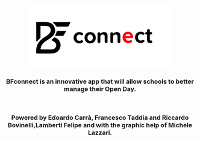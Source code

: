<div align="center"><img src="/application/app/src/main/res/drawable/ic_bf_connect_horizontal.png" alt="BFconnect Logo"></div>  

<h3 align="center">BFconnect is an innovative app that will allow schools to better manage their Open Day.</h3><br>
<h3 align="center">Powered by Edoardo Carrà, Francesco Taddia and Riccardo Bovinelli,Lamberti Felipe and with the graphic help of Michele Lazzari.</h3>
